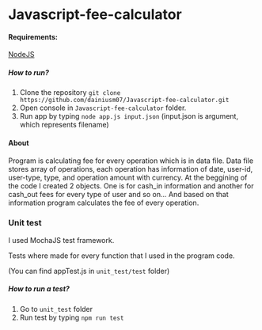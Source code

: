 # Javascript-fee-calculator

#### Requirements:
[NodeJS](https://nodejs.org/en/download/)

##### How to run?
1. Clone the repository `git clone https://github.com/dainiusm07/Javascript-fee-calculator.git`
2. Open console in `Javascript-fee-calculator` folder.
3. Run app by typing `node app.js input.json` (input.json is argument, which represents filename)

#### About

Program is calculating fee for every operation which is in data file. Data file stores array of operations, each operation has information of date, user-id, user-type, type, and operation amount with currency.
At the beggining of the code I created 2 objects. One is for cash_in information and another for cash_out fees for every type of user and so on...
And based on that information program calculates the fee of every operation.

### Unit test

I used MochaJS test framework.

Tests where made for every function that I used in the program code.

(You can find appTest.js in `unit_test/test` folder)

##### How to run a test?
1. Go to `unit_test` folder
2. Run test by typing `npm run test`

